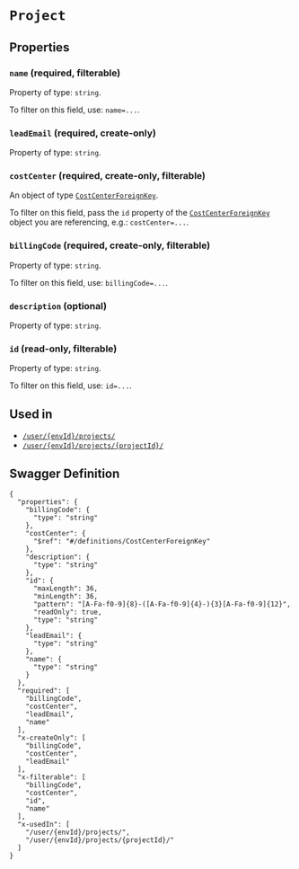 # `Project` #







## Properties ##

### `name` (required, filterable) ###




Property of type: `string`.


To filter on this field, use: `name=...`.


### `leadEmail` (required, create-only) ###




Property of type: `string`.




### `costCenter` (required, create-only, filterable) ###




An object of type [`CostCenterForeignKey`](./../definitions/CostCenterForeignKey.mkd).

To filter on this field, pass the `id` property of the [`CostCenterForeignKey`](./../definitions/CostCenterForeignKey.mkd) object you are referencing,
e.g.: `costCenter=...`.


### `billingCode` (required, create-only, filterable) ###




Property of type: `string`.


To filter on this field, use: `billingCode=...`.


### `description` (optional) ###




Property of type: `string`.




### `id` (read-only, filterable) ###




Property of type: `string`.


To filter on this field, use: `id=...`.




## Used in ##

  + [`/user/{envId}/projects/`](./../rest/api/v1beta0/user/{envId}/projects/)
  + [`/user/{envId}/projects/{projectId}/`](./../rest/api/v1beta0/user/{envId}/projects/{projectId}/)

## Swagger Definition ##

    {
      "properties": {
        "billingCode": {
          "type": "string"
        }, 
        "costCenter": {
          "$ref": "#/definitions/CostCenterForeignKey"
        }, 
        "description": {
          "type": "string"
        }, 
        "id": {
          "maxLength": 36, 
          "minLength": 36, 
          "pattern": "[A-Fa-f0-9]{8}-([A-Fa-f0-9]{4}-){3}[A-Fa-f0-9]{12}", 
          "readOnly": true, 
          "type": "string"
        }, 
        "leadEmail": {
          "type": "string"
        }, 
        "name": {
          "type": "string"
        }
      }, 
      "required": [
        "billingCode", 
        "costCenter", 
        "leadEmail", 
        "name"
      ], 
      "x-createOnly": [
        "billingCode", 
        "costCenter", 
        "leadEmail"
      ], 
      "x-filterable": [
        "billingCode", 
        "costCenter", 
        "id", 
        "name"
      ], 
      "x-usedIn": [
        "/user/{envId}/projects/", 
        "/user/{envId}/projects/{projectId}/"
      ]
    }
